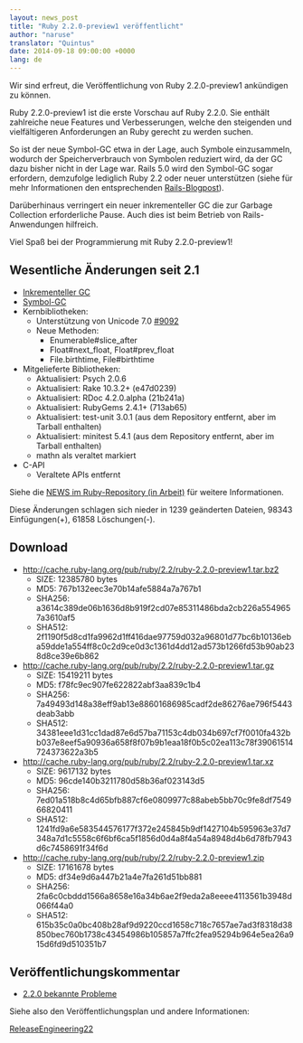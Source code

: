 ```yaml
---
layout: news_post
title: "Ruby 2.2.0-preview1 veröffentlicht"
author: "naruse"
translator: "Quintus"
date: 2014-09-18 09:00:00 +0000
lang: de
---
```


Wir sind erfreut, die Veröffentlichung von Ruby 2.2.0-preview1
ankündigen zu können.

Ruby 2.2.0-preview1 ist die erste Vorschau auf Ruby 2.2.0. Sie enthält
zahlreiche neue Features und Verbesserungen, welche den steigenden und
vielfältigeren Anforderungen an Ruby gerecht zu werden suchen.

So ist der neue Symbol-GC etwa in der Lage, auch Symbole einzusammeln,
wodurch der Speicherverbrauch von Symbolen reduziert wird, da der GC
dazu bisher nicht in der Lage war. Rails 5.0 wird den Symbol-GC sogar
erfordern, demzufolge lediglich Ruby 2.2 oder neuer unterstützen
(siehe für mehr Informationen den entsprechenden [Rails-Blogpost](http://weblog.rubyonrails.org/2014/8/20/Rails-4-2-beta1/)).

Darüberhinaus verringert ein neuer inkrementeller GC die zur Garbage
Collection erforderliche Pause. Auch dies ist beim Betrieb von
Rails-Anwendungen hilfreich.

Viel Spaß bei der Programmierung mit Ruby 2.2.0-preview1!

## Wesentliche Änderungen seit 2.1

* [Inkrementeller GC](https://bugs.ruby-lang.org/issues/10137)
* [Symbol-GC](https://bugs.ruby-lang.org/issues/9634)
* Kernbibliotheken:
  * Unterstützung von Unicode 7.0 [#9092](https://bugs.ruby-lang.org/issues/9092)
  * Neue Methoden:
    * Enumerable#slice_after
    * Float#next_float, Float#prev_float
    * File.birthtime, File#birthtime
* Mitgelieferte Bibliotheken:
  * Aktualisiert: Psych 2.0.6
  * Aktualisiert: Rake 10.3.2+ (e47d0239)
  * Aktualisiert: RDoc 4.2.0.alpha (21b241a)
  * Aktualisiert: RubyGems 2.4.1+ (713ab65)
  * Aktualisiert: test-unit 3.0.1 (aus dem Repository entfernt, aber im Tarball enthalten)
  * Aktualisiert: minitest 5.4.1 (aus dem Repository entfernt, aber im Tarball enthalten)
  * mathn als veraltet markiert
* C-API
  * Veraltete APIs entfernt

Siehe die [NEWS im Ruby-Repository (in
Arbeit)](https://github.com/ruby/ruby/blob/v2_2_0_preview1/NEWS) für
weitere Informationen.

Diese Änderungen schlagen sich nieder in 1239 geänderten Dateien,
98343 Einfügungen(+), 61858 Löschungen(-).

## Download

* <http://cache.ruby-lang.org/pub/ruby/2.2/ruby-2.2.0-preview1.tar.bz2>
  * SIZE:   12385780 bytes
  * MD5:    767b132eec3e70b14afe5884a7a767b1
  * SHA256: a3614c389de06b1636d8b919f2cd07e85311486bda2cb226a5549657a3610af5
  * SHA512: 2f1190f5d8cd1fa9962d1ff416dae97759d032a96801d77bc6b10136eba59dde1a554ff8c0c2d9ce0d3c1361d4dd12ad573b1266fd53b90ab238d8ce39e6b862
* <http://cache.ruby-lang.org/pub/ruby/2.2/ruby-2.2.0-preview1.tar.gz>
  * SIZE:   15419211 bytes
  * MD5:    f78fc9ec907fe622822abf3aa839c1b4
  * SHA256: 7a49493d148a38eff9ab13e88601686985cadf2de86276ae796f5443deab3abb
  * SHA512: 34381eee1d31cc1dad87e6d57ba71153c4db034b697cf7f0010fa432bb037e8eef5a90936a658f8f07b9b1eaa18f0b5c02ea113c78f39061514724373622a3b5
* <http://cache.ruby-lang.org/pub/ruby/2.2/ruby-2.2.0-preview1.tar.xz>
  * SIZE:   9617132 bytes
  * MD5:    96cde140b3211780d58b36af023143d5
  * SHA256: 7ed01a518b8c4d65bfb887cf6e0809977c88abeb5bb70c9fe8df754966820411
  * SHA512: 1241fd9a6e583544576177f372e245845b9df1427104b595963e37d7348a7d1c5558c6f6bf6ca5f1856d0d4a8f4a54a8948d4b6d78fb7943d6c7458691f34f6d
* <http://cache.ruby-lang.org/pub/ruby/2.2/ruby-2.2.0-preview1.zip>
  * SIZE:   17161678 bytes
  * MD5:    df34e9d6a447b21a4e7fa261d51bb881
  * SHA256: 2fa6c0cbddd1566a8658e16a34b6ae2f9eda2a8eeee4113561b3948d066f44a0
  * SHA512: 615b35c0a0bc408b28af9d9220ccd1658c718c7657ae7ad3f8318d38850bec760b1738c43454986b105857a7ffc2fea95294b964e5ea26a915d6fd9d510351b7

## Veröffentlichungskommentar

* [2.2.0 bekannte Probleme](http://bugs.ruby-lang.org/projects/ruby-trunk/issues?query_id=115)

Siehe also den Veröffentlichungsplan und andere Informationen:

[ReleaseEngineering22](http://bugs.ruby-lang.org/projects/ruby-trunk/wiki/ReleaseEngineering22)
